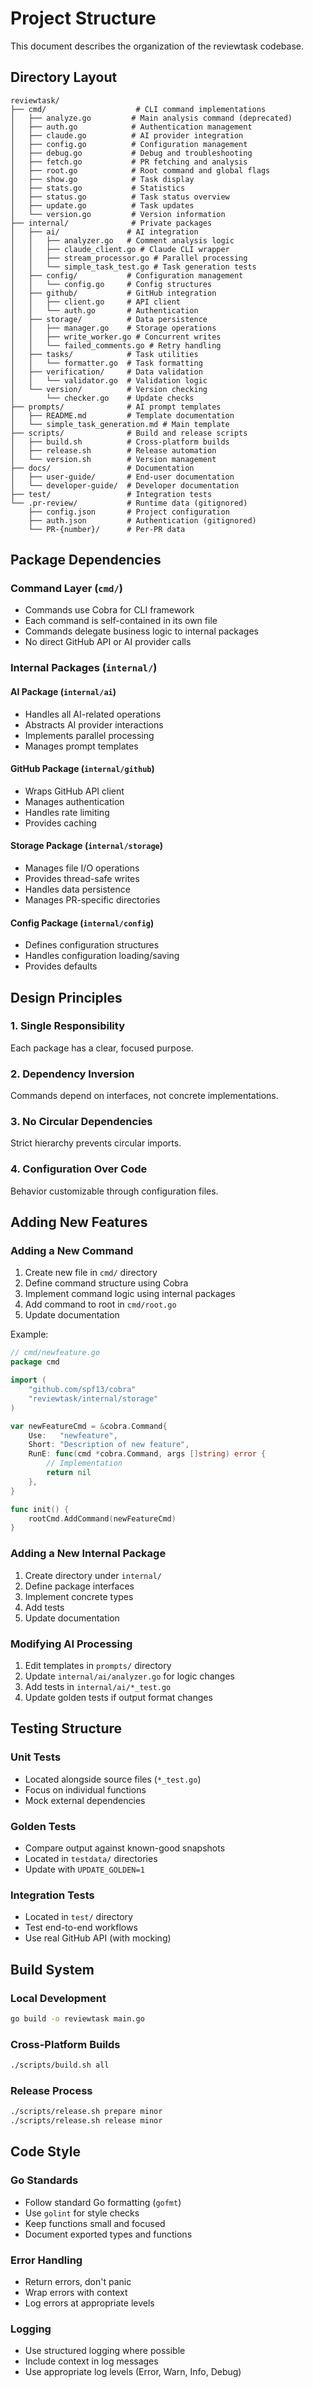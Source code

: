 # Project Structure

This document describes the organization of the reviewtask codebase.

## Directory Layout

```
reviewtask/
├── cmd/                    # CLI command implementations
│   ├── analyze.go         # Main analysis command (deprecated)
│   ├── auth.go            # Authentication management
│   ├── claude.go          # AI provider integration
│   ├── config.go          # Configuration management
│   ├── debug.go           # Debug and troubleshooting
│   ├── fetch.go           # PR fetching and analysis
│   ├── root.go            # Root command and global flags
│   ├── show.go            # Task display
│   ├── stats.go           # Statistics
│   ├── status.go          # Task status overview
│   ├── update.go          # Task updates
│   └── version.go         # Version information
├── internal/              # Private packages
│   ├── ai/               # AI integration
│   │   ├── analyzer.go   # Comment analysis logic
│   │   ├── claude_client.go # Claude CLI wrapper
│   │   ├── stream_processor.go # Parallel processing
│   │   └── simple_task_test.go # Task generation tests
│   ├── config/           # Configuration management
│   │   └── config.go     # Config structures
│   ├── github/           # GitHub integration
│   │   ├── client.go     # API client
│   │   └── auth.go       # Authentication
│   ├── storage/          # Data persistence
│   │   ├── manager.go    # Storage operations
│   │   ├── write_worker.go # Concurrent writes
│   │   └── failed_comments.go # Retry handling
│   ├── tasks/            # Task utilities
│   │   └── formatter.go  # Task formatting
│   ├── verification/     # Data validation
│   │   └── validator.go  # Validation logic
│   └── version/          # Version checking
│       └── checker.go    # Update checks
├── prompts/              # AI prompt templates
│   ├── README.md         # Template documentation
│   └── simple_task_generation.md # Main template
├── scripts/              # Build and release scripts
│   ├── build.sh          # Cross-platform builds
│   ├── release.sh        # Release automation
│   └── version.sh        # Version management
├── docs/                 # Documentation
│   ├── user-guide/       # End-user documentation
│   └── developer-guide/  # Developer documentation
├── test/                 # Integration tests
└── .pr-review/           # Runtime data (gitignored)
    ├── config.json       # Project configuration
    ├── auth.json         # Authentication (gitignored)
    └── PR-{number}/      # Per-PR data
```

## Package Dependencies

### Command Layer (`cmd/`)

- Commands use Cobra for CLI framework
- Each command is self-contained in its own file
- Commands delegate business logic to internal packages
- No direct GitHub API or AI provider calls

### Internal Packages (`internal/`)

#### AI Package (`internal/ai`)
- Handles all AI-related operations
- Abstracts AI provider interactions
- Implements parallel processing
- Manages prompt templates

#### GitHub Package (`internal/github`)
- Wraps GitHub API client
- Manages authentication
- Handles rate limiting
- Provides caching

#### Storage Package (`internal/storage`)
- Manages file I/O operations
- Provides thread-safe writes
- Handles data persistence
- Manages PR-specific directories

#### Config Package (`internal/config`)
- Defines configuration structures
- Handles configuration loading/saving
- Provides defaults

## Design Principles

### 1. Single Responsibility
Each package has a clear, focused purpose.

### 2. Dependency Inversion
Commands depend on interfaces, not concrete implementations.

### 3. No Circular Dependencies
Strict hierarchy prevents circular imports.

### 4. Configuration Over Code
Behavior customizable through configuration files.

## Adding New Features

### Adding a New Command

1. Create new file in `cmd/` directory
2. Define command structure using Cobra
3. Implement command logic using internal packages
4. Add command to root in `cmd/root.go`
5. Update documentation

Example:
```go
// cmd/newfeature.go
package cmd

import (
    "github.com/spf13/cobra"
    "reviewtask/internal/storage"
)

var newFeatureCmd = &cobra.Command{
    Use:   "newfeature",
    Short: "Description of new feature",
    RunE: func(cmd *cobra.Command, args []string) error {
        // Implementation
        return nil
    },
}

func init() {
    rootCmd.AddCommand(newFeatureCmd)
}
```

### Adding a New Internal Package

1. Create directory under `internal/`
2. Define package interfaces
3. Implement concrete types
4. Add tests
5. Update documentation

### Modifying AI Processing

1. Edit templates in `prompts/` directory
2. Update `internal/ai/analyzer.go` for logic changes
3. Add tests in `internal/ai/*_test.go`
4. Update golden tests if output format changes

## Testing Structure

### Unit Tests
- Located alongside source files (`*_test.go`)
- Focus on individual functions
- Mock external dependencies

### Golden Tests
- Compare output against known-good snapshots
- Located in `testdata/` directories
- Update with `UPDATE_GOLDEN=1`

### Integration Tests
- Located in `test/` directory
- Test end-to-end workflows
- Use real GitHub API (with mocking)

## Build System

### Local Development
```bash
go build -o reviewtask main.go
```

### Cross-Platform Builds
```bash
./scripts/build.sh all
```

### Release Process
```bash
./scripts/release.sh prepare minor
./scripts/release.sh release minor
```

## Code Style

### Go Standards
- Follow standard Go formatting (`gofmt`)
- Use `golint` for style checks
- Keep functions small and focused
- Document exported types and functions

### Error Handling
- Return errors, don't panic
- Wrap errors with context
- Log errors at appropriate levels

### Logging
- Use structured logging where possible
- Include context in log messages
- Use appropriate log levels (Error, Warn, Info, Debug)